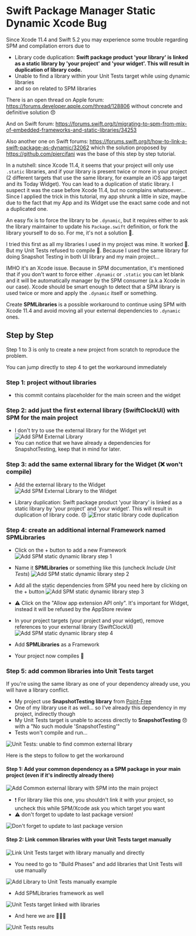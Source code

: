 # Swift Package Manager Static Dynamic Xcode Bug

Since Xcode 11.4 and Swift 5.2 you may experience some trouble regarding SPM and compilation errors due to

* Library code duplication: **Swift package product 'your library' is linked as a static library by 'your project' and 'your widget'. This will result in duplication of library code.**
* Unable to find a library within your Unit Tests target while using dynamic libraries
* and so on related to SPM libraries

There is an open thread on Apple forum: https://forums.developer.apple.com/thread/128806 without concrete and definitive solution 😞

And on Swift forum: https://forums.swift.org/t/migrating-to-spm-from-mix-of-embedded-frameworks-and-static-libraries/34253

Also another one on Swift forums: https://forums.swift.org/t/how-to-link-a-swift-package-as-dynamic/32062 which the solution proposed by https://github.com/piercifani was the base of this step by step tutorial.

In a nutshell: since Xcode 11.4, it seems that your project will only use `.static` libraries, and if your library is present twice or more in your project (2 different targets that use the same library, for example an iOS app target and its Today Widget). You can lead to a duplication of static library. I suspect it was the case before Xcode 11.4, but no complains whatsoever... Since I applied the trick in this tutorial, my app shrunk a little in size, maybe due to the fact that my App and its Widget use the exact same code and not a duplicated one.

An easy fix is to force the library to be `.dynamic`, but it requires either to ask the library maintainer to update his `Package.swift` definition, or fork the library yourself to do so. For me, it's not a solution 🤔.

I tried this first as all my libraries I used in my project was mine. It worked 🎉. But my Unit Tests refused to compile 🤬. Because I used the same library for doing Snapshot Testing in both UI library and my main project...

IMHO it's an Xcode issue. Because in SPM documentation, it's mentioned that if you don't want to force either `.dynamic` or `.static` you can let blank and it will be automatically manager by the SPM consumer (a.k.a Xcode in our case). Xcode should be smart enough to detect that a SPM library is used twice or more and apply the `.dynamic` itself or something.

Create **SPMLibraries** is a possible workaround to continue using SPM with Xcode 11.4 and avoid moving all your external dependencies to `.dynamic` ones.

## Step by Step

Step 1 to 3 is only to create a new project from scratch to reproduce the problem.

You can jump directly to step 4 to get the workaround immediately

### Step 1: project without libraries

* this commit contains placeholder for the main screen and the widget

### Step 2: add just the first external library (SwiftClockUI) with SPM for the main project

* I don't try to use the external library for the Widget yet
![Add SPM External Library](docs/assets/add-spm-external-library.png)
* You can notice that we have already a dependencies for SnapshotTesting, keep that in mind for later.

### Step 3: add the same external library for the Widget (❌ won't compile)

* Add the external library to the Widget
![Add SPM External Library to the Widget](docs/assets/add-spm-external-library-to-widget.png)

* Library duplication: Swift package product 'your library' is linked as a static library by 'your project' and 'your widget'. This will result in duplication of library code. 😞
![Error static library code duplication](docs/assets/spm-library-duplication-error.png)

### Step 4: create an additional internal Framework named **SPMLibraries**

* Click on the + button to add a new Framework
![Add SPM static dynamic library step 1](docs/assets/add-internal-spm-framework-workaround-1.png)

* Name it **SPMLibraries** or something like this (uncheck *Include Unit Tests*)
![Add SPM static dynamic library step 2](docs/assets/add-internal-spm-framework-workaround-2.png)

* Add all the static dependencies from SPM you need here by clicking on the + button
![Add SPM static dynamic library step 3](docs/assets/add-external-libraries-to-your-internal-spm-framework.png)
* ⚠️ Click on the "Allow app extension API only". It's important for Widget, instead it will be refused by the AppStore review

* In your project targets (your project and your widget), remove references to your external library (SwiftClockUI)
![Add SPM static dynamic library step 4](docs/assets/remove-old-references-to-external-libraries.png)
* Add **SPMLibraries** as a Framework
* Your project now compiles 🎉

### Step 5: add common libraries into Unit Tests target

If you're using the same library as one of your dependency already use, you will have a library conflict.

* My project use **SnapshotTesting library** from [Point-Free](https://github.com/pointfreeco/swift-snapshot-testing)
* One of my library use it as well... so I've already this dependency in my project, indirectly though
* My Unit Tests target is unable to access directly to **SnapshotTesting** 😞 with a "No such module 'SnapshotTesting'"
* Tests won't compile and run...

![Unit Tests: unable to find common external library](docs/assets/unit-tests-unable-to-find-common-external-library.png)

Here is the steps to follow to get the workaround

#### Step 1: Add your common dependency as a SPM package in your main project (even if it's indirectly already there)

![Add Common external library with SPM into the main project](docs/assets/add-common-external-library-with-spm-into-the-main-project.png)

* ❗️ For library like this one, you shouldn't link it with your project, so uncheck this while SPM/Xcode ask you which target you want
* ⚠️ don't forget to update to last package version!

![Don't forget to update to last package version](docs/assets/update-to-last-package-version.png)

#### Step 2: Link common libraries with your Unit Tests target manually

![Link Unit Tests target with library manually and directly](docs/assets/link-unit-tests-with-library-directly.png)

* You need to go to "Build Phases" and add libraries that Unit Tests will use manually

![Add Library to Unit Tests manually example](docs/assets/add-library-to-unit-test-example.png)

* Add SPMLibraries framework as well

![Unit Tests target linked with libraries](docs/assets/unit-tests-linked.png)

* And here we are 🎉🎉🎉

![Unit Tests results](docs/assets/unit-tests-results.png)
